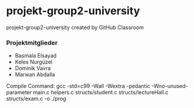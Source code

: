 # projekt-group2-university
projekt-group2-university created by GitHub Classroom

### Projektmitglieder
* Basmala Elsayad
* Keles Nurgüzel
* Dominik Vavra
* Marwan Abdalla

Compile Command: 
gcc -std=c99 -Wall -Wextra -pedantic -Wno-unused-parameter main.c helpers.c structs/student.c structs/lectureHall.c structs/exam.c -o ./prog
